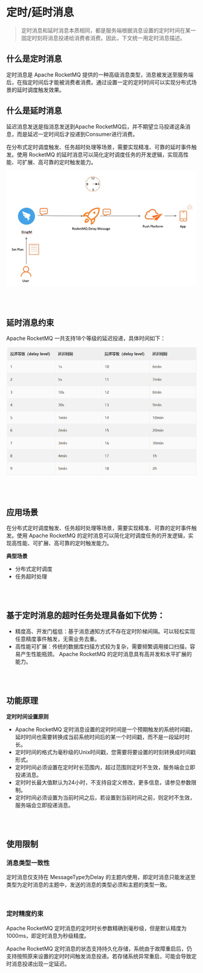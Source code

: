 # 定时/延时消息

> 定时消息和延时消息本质相同，都是服务端根据消息设置的定时时间在某一固定时刻将消息投递给消费者消费。因此，下文统一用定时消息描述。

## 什么是定时消息

定时消息是 Apache RocketMQ 提供的一种高级消息类型，消息被发送至服务端后，在指定时间后才能被消费者消费。通过设置一定的定时时间可以实现分布式场景的延时调度触发效果。


## 什么是延时消息

延迟消息发送是指消息发送到Apache RocketMQ后，并不期望立马投递这条消息，而是延迟一定时间后才投递到Consumer进行消费。

在分布式定时调度触发、任务超时处理等场景，需要实现精准、可靠的延时事件触发。使用 RocketMQ 的延时消息可以简化定时调度任务的开发逻辑，实现高性能、可扩展、高可靠的定时触发能力。

![img_1.png](./doc/image/img_1.png)

<br>
<br>


## 延时消息约束

Apache RocketMQ 一共支持18个等级的延迟投递，具体时间如下：

![img_2.png](./doc/image/img_2.png)



<br>
<br>



## 应用场景

在分布式定时调度触发、任务超时处理等场景，需要实现精准、可靠的定时事件触发。使用 Apache RocketMQ 的定时消息可以简化定时调度任务的开发逻辑，实现高性能、可扩展、高可靠的定时触发能力。


**典型场景**

* 分布式定时调度
* 任务超时处理


<br>
<br>



## 基于定时消息的超时任务处理具备如下优势：

* 精度高、开发门槛低：基于消息通知方式不存在定时阶梯间隔。可以轻松实现任意精度事件触发，无需业务去重。
* 高性能可扩展：传统的数据库扫描方式较为复杂，需要频繁调用接口扫描，容易产生性能瓶颈。 Apache RocketMQ 的定时消息具有高并发和水平扩展的能力。


<br>
<br>



## 功能原理


**定时时间设置原则**

* Apache RocketMQ 定时消息设置的定时时间是一个预期触发的系统时间戳，延时时间也需要转换成当前系统时间后的某一个时间戳，而不是一段延时时长。
* 定时时间的格式为毫秒级的Unix时间戳，您需要将要设置的时刻转换成时间戳形式。
* 定时时间必须设置在定时时长范围内，超过范围则定时不生效，服务端会立即投递消息。
* 定时时长最大值默认为24小时，不支持自定义修改，更多信息，请参见参数限制。
* 定时时间必须设置为当前时间之后，若设置到当前时间之前，则定时不生效，服务端会立即投递消息。


<br>
<br>



## 使用限制

### 消息类型一致性

定时消息仅支持在 MessageType为Delay 的主题内使用，即定时消息只能发送至类型为定时消息的主题中，发送的消息的类型必须和主题的类型一致。


<br>


### 定时精度约束

Apache RocketMQ 定时消息的定时时长参数精确到毫秒级，但是默认精度为1000ms，即定时消息为秒级精度。

Apache RocketMQ 定时消息的状态支持持久化存储，系统由于故障重启后，仍支持按照原来设置的定时时间触发消息投递。若存储系统异常重启，可能会导致定时消息投递出现一定延迟。





